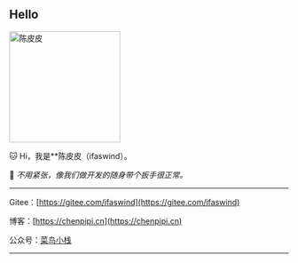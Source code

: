 ## Hello

<img src="https://avatars.githubusercontent.com/u/5007047" alt="陈皮皮" width="200">

🐱 Hi，我是**陈皮皮（ifaswind）。

🔧 *不用紧张，像我们做开发的随身带个扳手很正常。*

---

Gitee：[https://gitee.com/ifaswind](https://gitee.com/ifaswind)

博客：[https://chenpipi.cn](https://chenpipi.cn)

公众号：[菜鸟小栈](https://image.chenpipi.cn/weixin/official-account.png)

---
